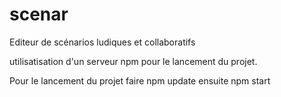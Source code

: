 # scenar

Editeur de scénarios ludiques et collaboratifs

utilisatisation d'un serveur npm pour le lancement du projet.


Pour le lancement du projet faire npm update
ensuite npm start